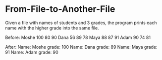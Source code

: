 # From-File-to-Another-File
Given a file with names of students and 3 grades, the program prints each name with the higher grade into the same file.

Before:
Moshe 100 80 90
Dana 56 89 78
Maya 88 87 91
Adam 90 74 81

After:
Name: Moshe grade: 100
Name: Dana grade: 89
Name: Maya grade: 91
Name: Adam grade: 90
